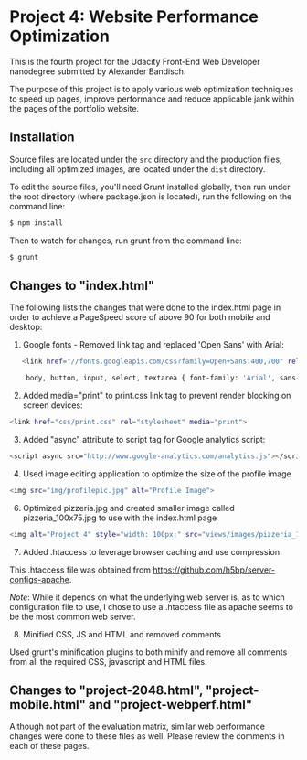# Project 4: Website Performance Optimization

This is the fourth project for the Udacity Front-End Web Developer nanodegree submitted by Alexander Bandisch.

The purpose of this project is to apply various web optimization techniques to speed up pages, improve performance and reduce applicable jank within the pages of the portfolio website.  

## Installation

Source files are located under the `src` directory and the production files, including all optimized images, are located under the `dist` directory. 

To edit the source files, you'll need Grunt installed globally, then run under the root directory (where package.json is located), run the following on the command line:
```sh
$ npm install
```
Then to watch for changes, run grunt from the command line:
```sh
$ grunt
```

## Changes to "index.html"

The following lists the changes that were done to the index.html page in order to achieve a PageSpeed score of above 90 for both mobile and desktop:
1. Google fonts - Removed link tag and replaced 'Open Sans' with Arial:
```sh
   <link href="//fonts.googleapis.com/css?family=Open+Sans:400,700" rel="stylesheet">  -->
```
```sh
    body, button, input, select, textarea { font-family: 'Arial', sans-serif; color: #333; } 
```
2. Added media="print" to print.css link tag to prevent render blocking on screen devices:
```sh
<link href="css/print.css" rel="stylesheet" media="print">
```
3. Added "async" attribute to script tag for Google analytics script:
```sh
<script async src="http://www.google-analytics.com/analytics.js"></script>
```
4. Used image editing application to optimize the size of the profile image
```sh
<img src="img/profilepic.jpg" alt="Profile Image">
```
6. Optimized pizzeria.jpg and created smaller image called pizzeria_100x75.jpg to use with the index.html page
```sh
<img alt="Project 4" style="width: 100px;" src="views/images/pizzeria_100x75.jpg">
```
7. Added .htaccess to leverage browser caching and use compression

This .htaccess file was obtained from https://github.com/h5bp/server-configs-apache.

*Note*: While it  depends on what the underlying web server is, as to which configuration file to use, I chose to use a .htaccess file as apache seems to be the most common web server.

8. Minified CSS, JS and HTML and removed comments

Used grunt's minification plugins to both minify and remove all comments from all the required CSS, javascript and HTML files.

## Changes to "project-2048.html", "project-mobile.html" and "project-webperf.html"

Although not part of the evaluation matrix, similar web performance changes were done to these files as well. Please review the comments in each of these pages.